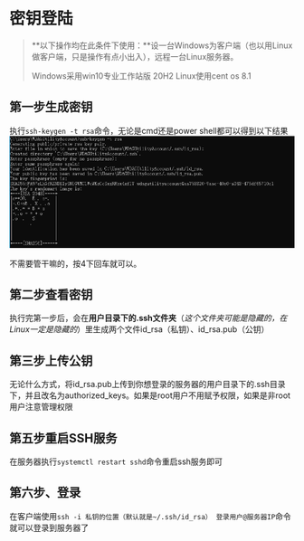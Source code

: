 # 密钥登陆

> **以下操作均在此条件下使用：**设一台Windows为客户端（也以用Linux做客户端，只是操作有点小出入），远程一台Linux服务器。
>
> Windows采用win10专业工作站版 20H2		Linux使用cent os 8.1

## 第一步生成密钥

执行`ssh-keygen -t rsa`命令，无论是cmd还是power shell都可以得到以下结果![image-20210214191444284](photo/image-20210214191444284.png)

不需要管干嘛的，按4下回车就可以。

## 第二步查看密钥

执行完第一步后，会在**用户目录下的.ssh文件夹**（*这个文件夹可能是隐藏的，在Linux一定是隐藏的*）里生成两个文件id_rsa（私钥）、id_rsa.pub（公钥）

## 第三步上传公钥

无论什么方式，将id_rsa.pub上传到你想登录的服务器的用户目录下的.ssh目录下，并且改名为authorized_keys。如果是root用户不用赋予权限，如果是非root用户注意管理权限

## 第五步重启SSH服务

在服务器执行`systemctl restart sshd`命令重启ssh服务即可

## 第六步、登录

在客户端使用`ssh -i 私钥的位置（默认就是~/.ssh/id_rsa） 登录用户@服务器IP`命令就可以登录到服务器了